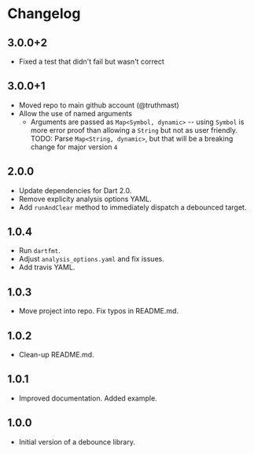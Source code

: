 # Changelog

## 3.0.0+2
  * Fixed a test that didn't fail but wasn't correct

## 3.0.0+1
  * Moved repo to main github account (@truthmast)
  * Allow the use of named arguments
      * Arguments are passed as `Map<Symbol, dynamic>` -- using `Symbol` is more error proof than allowing a `String` but not as user friendly. TODO: Parse `Map<String, dynamic>`, but that will be a breaking change for major version `4`

## 2.0.0
  * Update dependencies for Dart 2.0.
  * Remove explicity analysis options YAML.
  * Add `runAndClear` method to immediately dispatch a debounced target.

## 1.0.4

  * Run `dartfmt`.
  * Adjust `analysis_options.yaml` and fix issues.
  * Add travis YAML. 

## 1.0.3

  * Move project into repo. Fix typos in README.md.

## 1.0.2

  * Clean-up README.md.
  
## 1.0.1

  * Improved documentation. Added example.
  
## 1.0.0

  * Initial version of a debounce library.